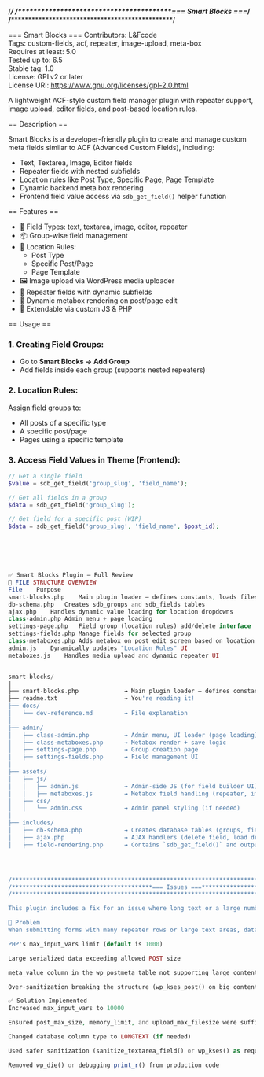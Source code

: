 /***********************************************************************************************************/
/****************************************=== Smart Blocks ===***********************************************/
/***********************************************************************************************************/

=== Smart Blocks ===
Contributors: L&Fcode  
Tags: custom-fields, acf, repeater, image-upload, meta-box  
Requires at least: 5.0  
Tested up to: 6.5  
Stable tag: 1.0  
License: GPLv2 or later  
License URI: https://www.gnu.org/licenses/gpl-2.0.html  

A lightweight ACF-style custom field manager plugin with repeater support, image upload, editor fields, and post-based location rules.

== Description ==

Smart Blocks is a developer-friendly plugin to create and manage custom meta fields similar to ACF (Advanced Custom Fields), including:

- Text, Textarea, Image, Editor fields  
- Repeater fields with nested subfields  
- Location rules like Post Type, Specific Page, Page Template  
- Dynamic backend meta box rendering  
- Frontend field value access via `sdb_get_field()` helper function  

== Features ==

- 🧠 Field Types: text, textarea, image, editor, repeater  
- 📦 Group-wise field management  
- 📍 Location Rules:
  - Post Type
  - Specific Post/Page
  - Page Template
- 🖼️ Image upload via WordPress media uploader  
- 🔁 Repeater fields with dynamic subfields  
- 🧩 Dynamic metabox rendering on post/page edit  
- 🔌 Extendable via custom JS & PHP  

== Usage ==

### 1. Creating Field Groups:
- Go to **Smart Blocks → Add Group**
- Add fields inside each group (supports nested repeaters)

### 2. Location Rules:
Assign field groups to:
- All posts of a specific type  
- A specific post/page  
- Pages using a specific template  

### 3. Access Field Values in Theme (Frontend):

```php
// Get a single field
$value = sdb_get_field('group_slug', 'field_name');

// Get all fields in a group
$data = sdb_get_field('group_slug');

// Get field for a specific post (WIP)
$data = sdb_get_field('group_slug', 'field_name', $post_id);






✅ Smart Blocks Plugin — Full Review
🔧 FILE STRUCTURE OVERVIEW
File	Purpose
smart-blocks.php	Main plugin loader – defines constants, loads files
db-schema.php	Creates sdb_groups and sdb_fields tables
ajax.php	Handles dynamic value loading for location dropdowns
class-admin.php	Admin menu + page loading
settings-page.php	Field group (location rules) add/delete interface
settings-fields.php	Manage fields for selected group
class-metaboxes.php	Adds metabox on post edit screen based on location rules
admin.js	Dynamically updates "Location Rules" UI
metaboxes.js	Handles media upload and dynamic repeater UI


smart-blocks/
│
├── smart-blocks.php             → Main plugin loader – defines constants, loads files
├── readme.txt                   → You're reading it!
├── docs/
│   └── dev-reference.md         → File explanation
│
├── admin/
│   ├── class-admin.php          → Admin menu, UI loader (page loading)
│   ├── class-metaboxes.php      → Metabox render + save logic
│   ├── settings-page.php        → Group creation page
│   ├── settings-fields.php      → Field management UI
│
├── assets/
│   ├── js/
│   │   ├── admin.js             → Admin-side JS (for field builder UI)
│   │   ├── metaboxes.js         → Metabox field handling (repeater, image upload)
│   ├── css/
│   │   └── admin.css            → Admin panel styling (if needed)
│
├── includes/
│   ├── db-schema.php            → Creates database tables (groups, fields)
│   ├── ajax.php                 → AJAX handlers (delete field, load dropdowns)
│   ├── field-rendering.php      → Contains `sdb_get_field()` and output helpers




/***********************************************************************************************************/
/****************************************=== Issues ===***********************************************/
/***********************************************************************************************************/

This plugin includes a fix for an issue where long text or a large number of repeater fields (especially when nested) do not save properly in WordPress. The issue occurs due to server-side limits such as max_input_vars, post_max_size, and database field types.

📌 Problem
When submitting forms with many repeater rows or large text areas, data was not saving to the WordPress database. The issue was due to:

PHP's max_input_vars limit (default is 1000)

Large serialized data exceeding allowed POST size

meta_value column in the wp_postmeta table not supporting large content

Over-sanitization breaking the structure (wp_kses_post() on big content)

✅ Solution Implemented
Increased max_input_vars to 10000

Ensured post_max_size, memory_limit, and upload_max_filesize were sufficient

Changed database column type to LONGTEXT (if needed)

Used safer sanitization (sanitize_textarea_field() or wp_kses() as required)

Removed wp_die() or debugging print_r() from production code

